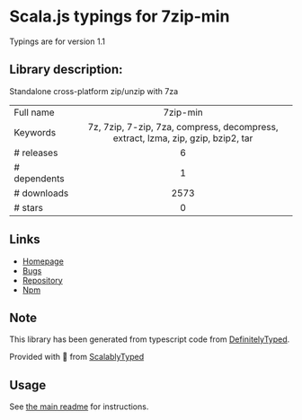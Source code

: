 
# Scala.js typings for 7zip-min

Typings are for version 1.1

## Library description:
Standalone cross-platform zip/unzip with 7za

|                    |                 |
| ------------------ | :-------------: |
| Full name          | 7zip-min |
| Keywords           | 7z, 7zip, 7-zip, 7za, compress, decompress, extract, lzma, zip, gzip, bzip2, tar |
| # releases         | 6 |
| # dependents       | 1 |
| # downloads        | 2573 |
| # stars            | 0 |

## Links
- [Homepage](https://github.com/onikienko/7zip-min)
- [Bugs](https://github.com/onikienko/7zip-min/issues)
- [Repository](https://github.com/onikienko/7zip-min)
- [Npm](https://www.npmjs.com/package/7zip-min)
    


## Note
This library has been generated from typescript code from [DefinitelyTyped](https://definitelytyped.org).

Provided with :purple_heart: from [ScalablyTyped](https://github.com/oyvindberg/ScalablyTyped)

## Usage
See [the main readme](../../readme.md) for instructions.


